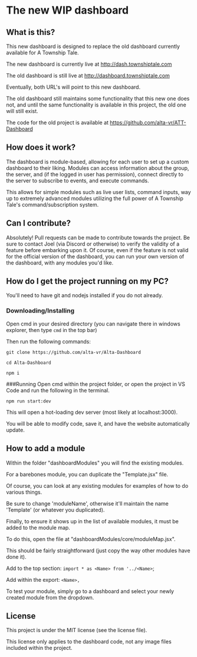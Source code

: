 # The new WIP dashboard

## What is this?
This new dashboard is designed to replace the old dashboard currently available for A Township Tale.

The new dashboard is currently live at http://dash.townshiptale.com

The old dashboard is still live at http://dashboard.townshiptale.com

Eventually, both URL's will point to this new dashboard.

The old dashboard still maintains some functionality that this new one does not, and until the same functionality is available in this project, the old one will still exist.

The code for the old project is available at https://github.com/alta-vr/ATT-Dashboard

## How does it work?
The dashboard is module-based, allowing for each user to set up a custom dashboard to their liking.
Modules can access information about the group, the server, and (if the logged in user has permission), connect directly to the server to subscribe to events, and execute commands.

This allows for simple modules such as live user lists, command inputs, way up to extremely advanced modules utilizing the full power of A Township Tale's command/subscription system.

## Can I contribute?
Absolutely! Pull requests can be made to contribute towards the project. Be sure to contact Joel (via Discord or otherwise) to verify the validity of a feature before embarking upon it. Of course, even if the feature is not valid for the official version of the dashboard, you can run your own version of the dashboard, with any modules you'd like.

## How do I get the project running on my PC?
You'll need to have git and nodejs installed if you do not already.

### Downloading/Installing
Open cmd in your desired directory (you can navigate there in windows explorer, then type `cmd` in the top bar)

Then run the following commands:

`git clone https://github.com/alta-vr/Alta-Dashboard`

`cd Alta-Dashboard`

`npm i`

###Running
Open cmd within the project folder, or open the project in VS Code and run the following in the terminal.

`npm run start:dev`

This will open a hot-loading dev server (most likely at localhost:3000).

You will be able to modify code, save it, and have the website automatically update.

## How to add a module
Within the folder "dashboardModules" you will find the existing modules.

For a barebones module, you can duplicate the "Template.jsx" file.

Of course, you can look at any existing modules for examples of how to do various things.

Be sure to change 'moduleName', otherwise it'll maintain the name 'Template' (or whatever you duplicated).

Finally, to ensure it shows up in the list of available modules, it must be added to the module map.

To do this, open the file at "dashboardModules/core/moduleMap.jsx".

This should be fairly straightforward (just copy the way other modules have done it).

Add to the top section: `import * as <Name> from '../<Name>`;

Add within the export: `<Name>,`

To test your module, simply go to a dashboard and select your newly created module from the dropdown.

## License
This project is under the MIT license (see the license file).

This license only applies to the dashboard code, not any image files included within the project.

